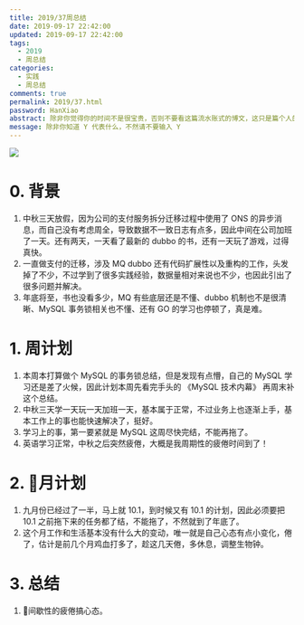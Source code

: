 ```yaml
---
title: 2019/37周总结
date: 2019-09-17 22:42:00
updated: 2019-09-17 22:42:00
tags:
  - 2019
  - 周总结
categories: 
  - 实践
  - 周总结
comments: true
permalink: 2019/37.html  
password: HanXiao
abstract: 除非你觉得你的时间不是很宝贵，否则不要看这篇流水账式的博文，这只是篇个人的工作的学习一个总结而已，没有包含任何的技术细节
message: 除非你知道 Y 代表什么，不然请不要输入 Y
---
```


![][0]  

# 0. 背景

1. 中秋三天放假，因为公司的支付服务拆分迁移过程中使用了 ONS 的异步消息，而自己没有考虑周全，导致数据不一致日志有点多，因此中间在公司加班了一天。还有两天，一天看了最新的 dubbo 的书，还有一天玩了游戏，过得真快。
2. 一直做支付的迁移，涉及 MQ dubbo 还有代码扩展性以及重构的工作，头发掉了不少，不过学到了很多实践经验，数据量相对来说也不少，也因此引出了很多问题并解决。
3. 年底将至，书也没看多少，MQ 有些底层还是不懂、dubbo 机制也不是很清晰、MySQL 事务锁相关也不懂、还有 GO 的学习也停顿了，真是难。

<!--more-->

# 1. 周计划

1. 本周本打算做个 MySQL 的事务锁总结，但是发现有点懵，自己的 MySQL 学习还是差了火候，因此计划本周先看完手头的 《MySQL 技术内幕》 再周末补这个总结。
2. 中秋三天学一天玩一天加班一天，基本属于正常，不过业务上也逐渐上手，基本工作上的事也能快速解决了，挺好。
3. 学习上的事，第一要紧就是 MySQL 这周尽快完结，不能再拖了。
4. 英语学习正常，中秋之后突然疲倦，大概是我周期性的疲倦时间到了！

# 2. 月计划

1. 九月份已经过了一半，马上就 10.1，到时候又有 10.1 的计划，因此必须要把 10.1 之前拖下来的任务都了结，不能拖了，不然就到了年底了。
2. 这个月工作和生活基本没有什么大的变动，唯一就是自己心态有点小变化，倦了，估计是前几个月鸡血打多了，趁这几天倦，多休息，调整生物钟。

# 3. 总结

1. 间歇性的疲倦搞心态。

[0]: https://leran2deeplearnjavawebtech.oss-cn-beijing.aliyuncs.com/background/2019-09-17%E6%97%A0%E9%97%B4%E9%81%93.webp